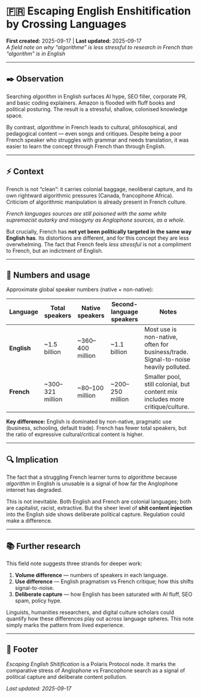 # 🇫🇷 Escaping English Enshitification by Crossing Languages  
**First created:** 2025-09-17 | **Last updated:** 2025-09-17  
*A field note on why “algorithme” is less stressful to research in French than “algorithm” is in English*  

---

## ✒️ Observation  
Searching *algorithm* in English surfaces AI hype, SEO filler, corporate PR, and basic coding explainers. Amazon is flooded with fluff books and political posturing. The result is a stressful, shallow, colonised knowledge space.  

By contrast, *algorithme* in French leads to cultural, philosophical, and pedagogical content — even songs and critiques. Despite being a poor French speaker who struggles with grammar and needs translation, it was easier to learn the concept through French than through English.  

---

## ⚡ Context  
French is not “clean”: it carries colonial baggage, neoliberal capture, and its own rightward algorithmic pressures (Canada, francophone Africa). Criticism of algorithmic manipulation is already present in French culture.  

*French languages sources are still poisoned with the same white supremacist autarky and misogyny as Anglophone sources, as a whole.*

But crucially, French has **not yet been politically targeted in the same way English has**. Its distortions are different, and for this concept they are less overwhelming. The fact that French feels *less stressful* is not a compliment to French, but an indictment of English.  

---

## 🔢 Numbers and usage  
Approximate global speaker numbers (native + non-native):  

| Language | Total speakers | Native speakers | Second-language speakers | Notes |  
|---|---|---|---|---|  
| **English** | ~1.5 billion | ~360–400 million | ~1.1 billion | Most use is non-native, often for business/trade. Signal-to-noise heavily polluted. |  
| **French** | ~300–321 million | ~80–100 million | ~200–250 million | Smaller pool, still colonial, but content mix includes more critique/culture. |  

**Key difference:** English is dominated by non-native, pragmatic use (business, schooling, default trade). French has fewer total speakers, but the ratio of expressive cultural/critical content is higher.  

---

## 🔍 Implication  
The fact that a struggling French learner turns to *algorithme* because *algorithm* in English is unusable is a signal of how far the Anglophone internet has degraded.  

This is not inevitable. Both English and French are colonial languages; both are capitalist, racist, extractive. But the sheer level of **shit content injection** into the English side shows deliberate political capture. Regulation could make a difference.  

---

## 📚 Further research  
This field note suggests three strands for deeper work:  
1. **Volume difference** — numbers of speakers in each language.  
2. **Use difference** — English pragmatism vs French critique; how this shifts signal-to-noise.  
3. **Deliberate capture** — how English has been saturated with AI fluff, SEO spam, policy hype.  

Linguists, humanities researchers, and digital culture scholars could quantify how these differences play out across language spheres. This note simply marks the pattern from lived experience.  

---

## 🏮 Footer  
*Escaping English Shitification* is a Polaris Protocol node. It marks the comparative stress of Anglophone vs Francophone search as a signal of political capture and deliberate content pollution.  

_Last updated: 2025-09-17_  
